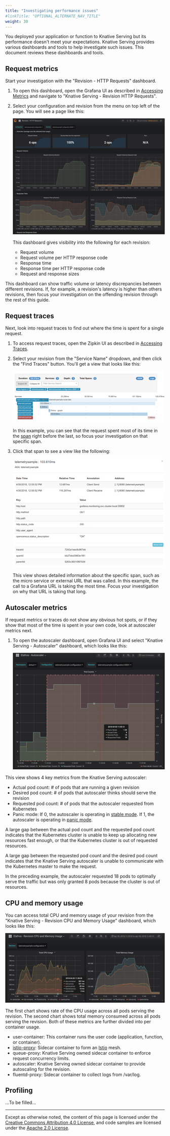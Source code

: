 ```yaml
---
title: "Investigating performance issues"
#linkTitle: "OPTIONAL_ALTERNATE_NAV_TITLE"
weight: 30
---
```


You deployed your application or function to Knative Serving but its performance
doesn't meet your expectations. Knative Serving provides various dashboards and
tools to help investigate such issues. This document reviews these dashboards
and tools.

## Request metrics

Start your investigation with the "Revision - HTTP Requests" dashboard.

1.  To open this dashboard, open the Grafana UI as described in
    [Accessing Metrics](./accessing-metrics/) and navigate to "Knative
    Serving - Revision HTTP Requests".

1.  Select your configuration and revision from the menu on top left of the
    page. You will see a page like this:

    ![Knative Serving - Revision HTTP Requests](./images/request_dash1.png)

    This dashboard gives visibility into the following for each revision:

    - Request volume
    - Request volume per HTTP response code
    - Response time
    - Response time per HTTP response code
    - Request and response sizes

This dashboard can show traffic volume or latency discrepancies between
different revisions. If, for example, a revision's latency is higher than others
revisions, then focus your investigation on the offending revision through the
rest of this guide.

## Request traces

Next, look into request traces to find out where the time is spent for a single
request.

1.  To access request traces, open the Zipkin UI as described in
    [Accessing Traces](./accessing-traces/).

1.  Select your revision from the "Service Name" dropdown, and then click the
    "Find Traces" button. You'll get a view that looks like this:

    ![Zipkin - Trace Overview](./images/zipkin1.png)

    In this example, you can see that the request spent most of its time in the
    [span](https://github.com/opentracing/specification/blob/master/specification.md#the-opentracing-data-model)
    right before the last, so focus your investigation on that specific span.

1.  Click that span to see a view like the following:

    ![Zipkin - Span Details](./images/zipkin2.png)

    This view shows detailed information about the specific span, such as the
    micro service or external URL that was called. In this example, the call to
    a Grafana URL is taking the most time. Focus your investigation on why that
    URL is taking that long.

## Autoscaler metrics

If request metrics or traces do not show any obvious hot spots, or if they show
that most of the time is spent in your own code, look at autoscaler metrics
next.

1.  To open the autoscaler dashboard, open Grafana UI and select "Knative
    Serving - Autoscaler" dashboard, which looks like this:

    ![Knative Serving - Autoscaler](./images/autoscaler_dash1.png)

This view shows 4 key metrics from the Knative Serving autoscaler:

- Actual pod count: # of pods that are running a given revision
- Desired pod count: # of pods that autoscaler thinks should serve the revision
- Requested pod count: # of pods that the autoscaler requested from Kubernetes
- Panic mode: If 0, the autoscaler is operating in
  [stable mode](https://github.com/knative/serving/blob/master/docs/scaling/DEVELOPMENT.md#stable-mode).
  If 1, the autoscaler is operating in
  [panic mode](https://github.com/knative/serving/blob/master/docs/scaling/DEVELOPMENT.md#panic-mode).

A large gap between the actual pod count and the requested pod count indicates
that the Kubernetes cluster is unable to keep up allocating new resources fast
enough, or that the Kubernetes cluster is out of requested resources.

A large gap between the requested pod count and the desired pod count indicates
that the Knative Serving autoscaler is unable to communicate with the Kubernetes
master to make the request.

In the preceding example, the autoscaler requested 18 pods to optimally serve
the traffic but was only granted 8 pods because the cluster is out of resources.

## CPU and memory usage

You can access total CPU and memory usage of your revision from the "Knative
Serving - Revision CPU and Memory Usage" dashboard, which looks like this:

![Knative Serving - Revision CPU and Memory Usage](./images/cpu_dash1.png)

The first chart shows rate of the CPU usage across all pods serving the
revision. The second chart shows total memory consumed across all pods serving
the revision. Both of these metrics are further divided into per container
usage.

- user-container: This container runs the user code (application, function, or
  container).
- [istio-proxy](https://github.com/istio/proxy): Sidecar container to form an
  [Istio](https://istio.io/docs/concepts/what-is-istio/overview.html) mesh.
- queue-proxy: Knative Serving owned sidecar container to enforce request
  concurrency limits.
- autoscaler: Knative Serving owned sidecar container to provide autoscaling for
  the revision.
- fluentd-proxy: Sidecar container to collect logs from /var/log.

## Profiling

...To be filled...

---

Except as otherwise noted, the content of this page is licensed under the
[Creative Commons Attribution 4.0 License](https://creativecommons.org/licenses/by/4.0/),
and code samples are licensed under the
[Apache 2.0 License](https://www.apache.org/licenses/LICENSE-2.0).
